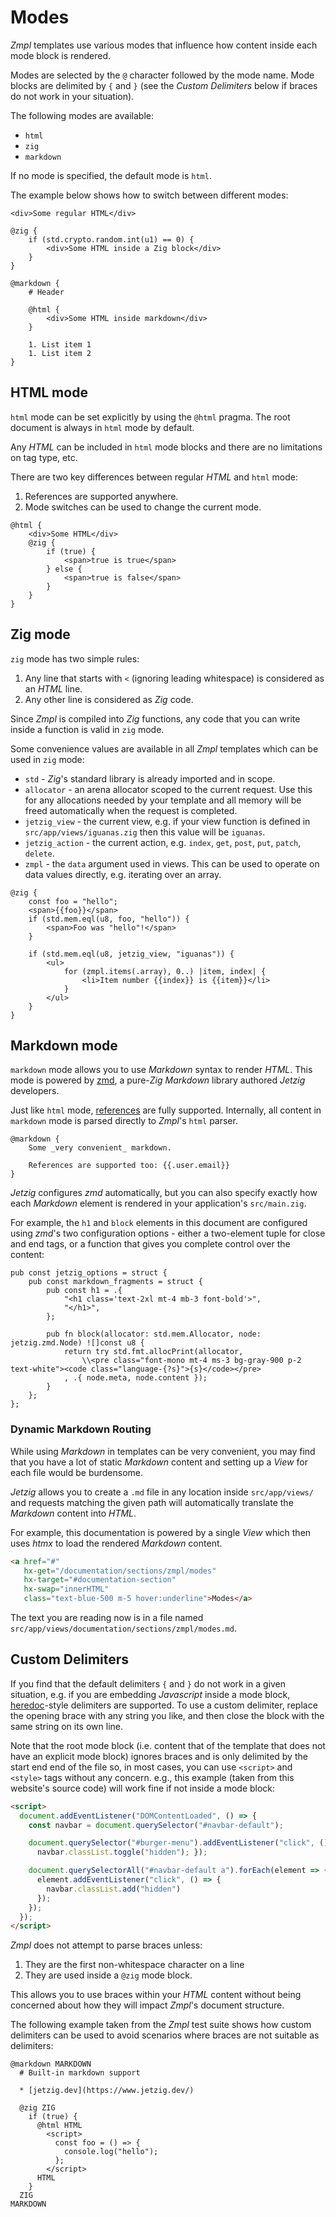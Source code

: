 # Modes

_Zmpl_ templates use various modes that influence how content inside each mode block is rendered.

Modes are selected by the `@` character followed by the mode name. Mode blocks are delimited by `{` and `}` (see the _Custom Delimiters_ below if braces do not work in your situation).

The following modes are available:

* `html`
* `zig`
* `markdown`

If no mode is specified, the default mode is `html`.

The example below shows how to switch between different modes:

```zig
<div>Some regular HTML</div>

@zig {
    if (std.crypto.random.int(u1) == 0) {
        <div>Some HTML inside a Zig block</div>
    }
}

@markdown {
    # Header

    @html {
        <div>Some HTML inside markdown</div>
    }

    1. List item 1
    1. List item 2
}
```

## HTML mode

`html` mode can be set explicitly by using the `@html` pragma. The root document is always in `html` mode by default.

Any _HTML_ can be included in `html` mode blocks and there are no limitations on tag type, etc.

There are two key differences between regular _HTML_ and `html` mode:

1. References are supported anywhere.
1. Mode switches can be used to change the current mode.

```zig
@html {
    <div>Some HTML</div>
    @zig {
        if (true) {
            <span>true is true</span>
        } else {
            <span>true is false</span>
        }
    }
}
```

## Zig mode

`zig` mode has two simple rules:

1. Any line that starts with `<` (ignoring leading whitespace) is considered as an _HTML_ line.
1. Any other line is considered as _Zig_ code.

Since _Zmpl_ is compiled into _Zig_ functions, any code that you can write inside a function is valid in `zig` mode.

Some convenience values are available in all _Zmpl_ templates which can be used in `zig` mode:

* `std` - _Zig_'s standard library is already imported and in scope.
* `allocator` - an arena allocator scoped to the current request. Use this for any allocations needed by your template and all memory will be freed automatically when the request is completed.
* `jetzig_view` - the current view, e.g. if your view function is defined in `src/app/views/iguanas.zig` then this value will be `iguanas`.
* `jetzig_action` - the current action, e.g. `index`, `get`, `post`, `put`, `patch`, `delete`.
* `zmpl` - the `data` argument used in views. This can be used to operate on data values directly, e.g. iterating over an array.

```zig
@zig {
    const foo = "hello";
    <span>{{foo}}</span>
    if (std.mem.eql(u8, foo, "hello")) {
        <span>Foo was "hello"!</span>
    }

    if (std.mem.eql(u8, jetzig_view, "iguanas")) {
        <ul>
            for (zmpl.items(.array), 0..) |item, index| {
                <li>Item number {{index}} is {{item}}</li>
            }
        </ul>
    }
}
```

## Markdown mode

`markdown` mode allows you to use _Markdown_ syntax to render _HTML_. This mode is powered by [zmd](https://github.com/jetzig-framework/zmd), a pure-_Zig_ _Markdown_ library authored _Jetzig_ developers.

Just like `html` mode, [references](/documentation/sections/zmpl/references) are fully supported. Internally, all content in `markdown` mode is parsed directly to _Zmpl_'s `html` parser.

```zig
@markdown {
    Some _very convenient_ markdown.

    References are supported too: {{.user.email}}
}
```

_Jetzig_ configures _zmd_ automatically, but you can also specify exactly how each _Markdown_ element is rendered in your application's `src/main.zig`.

For example, the `h1` and `block` elements in this document are configured using _zmd_'s two configuration options - either a two-element tuple for close and end tags, or a function that gives you complete control over the content:

```zig
pub const jetzig_options = struct {
    pub const markdown_fragments = struct {
        pub const h1 = .{
            "<h1 class='text-2xl mt-4 mb-3 font-bold'>",
            "</h1>",
        };

        pub fn block(allocator: std.mem.Allocator, node: jetzig.zmd.Node) ![]const u8 {
            return try std.fmt.allocPrint(allocator,
                \\<pre class="font-mono mt-4 ms-3 bg-gray-900 p-2 text-white"><code class="language-{?s}">{s}</code></pre>
            , .{ node.meta, node.content });
        }
    };
};
```

### Dynamic Markdown Routing

While using _Markdown_ in templates can be very convenient, you may find that you have a lot of static _Markdown_ content and setting up a _View_ for each file would be burdensome.

_Jetzig_ allows you to create a `.md` file in any location inside `src/app/views/` and requests matching the given path will automatically translate the _Markdown_ content into _HTML_.

For example, this documentation is powered by a single _View_ which then uses _htmx_ to load the rendered _Markdown_ content.

```html
<a href="#"
   hx-get="/documentation/sections/zmpl/modes"
   hx-target="#documentation-section"
   hx-swap="innerHTML"
   class="text-blue-500 m-5 hover:underline">Modes</a>
```

The text you are reading now is in a file named `src/app/views/documentation/sections/zmpl/modes.md`.

## Custom Delimiters

If you find that the default delimiters `{` and `}` do not work in a given situation, e.g. if you are embedding _Javascript_ inside a mode block, [heredoc](https://en.wikipedia.org/wiki/Here_document)-style delimiters are supported. To use a custom delimiter, replace the opening brace with any string you like, and then close the block with the same string on its own line.

Note that the root mode block (i.e. content that of the template that does not have an explicit mode block) ignores braces and is only delimited by the start end end of the file so, in most cases, you can use `<script>` and `<style>` tags without any concern. e.g., this example (taken from this website's source code) will work fine if not inside a mode block:

```html
<script>
  document.addEventListener("DOMContentLoaded", () => {
    const navbar = document.querySelector("#navbar-default");

    document.querySelector("#burger-menu").addEventListener("click", () => {
      navbar.classList.toggle("hidden"); });

    document.querySelectorAll("#navbar-default a").forEach(element => {
      element.addEventListener("click", () => {
        navbar.classList.add("hidden")
      });
    });
  });
</script>
```

_Zmpl_ does not attempt to parse braces unless:

1. They are the first non-whitespace character on a line
1. They are used inside a `@zig` mode block.

This allows you to use braces within your _HTML_ content without being concerned about how they will impact _Zmpl_'s document structure.

The following example taken from the _Zmpl_ test suite shows how custom delimiters can be used to avoid scenarios where braces are not suitable as delimiters:

```zig
@markdown MARKDOWN
  # Built-in markdown support

  * [jetzig.dev](https://www.jetzig.dev/)

  @zig ZIG
    if (true) {
      @html HTML
        <script>
          const foo = () => {
            console.log("hello");
          };
        </script>
      HTML
    }
  ZIG
MARKDOWN
```
